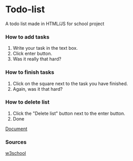 # Todo-list
A todo list made in HTML/JS for school project


### How to add tasks
1. Write your task in the text box.
2. Click enter button.
3. Was it really that hard?

### How to finish tasks
1. Click on the square next to the task you have finished.
2. Again, was it that hard?

### How to delete list
1. Click the "Delete list" button next to the enter button.
2. Done

[Document](https://docs.google.com/document/d/1rO3gIpGQ9iA0NvCKDZdyOuTwwAZNkrQ71QmugkwU72Y/edit)


### Sources
[w3school](https://www.w3schools.com)
